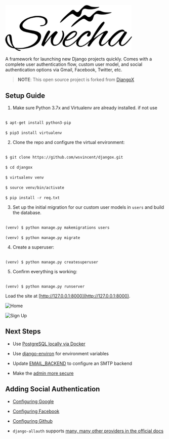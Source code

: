 
<img  width="400"  src="logo.png"  alt="DjangoX logo">

  

A framework for launching new Django projects quickly. Comes with a complete user authentication flow, custom user model, and social authentication options via Gmail, Facebook, Twitter, etc.

  

>  **NOTE**: This open source project is forked from [DjangoX](https://github.com/wsvincent/djangox)

  

## Setup Guide

  

1. Make sure Python 3.7x and Virtualenv are already installed. if not use

```

$ apt-get install python3-pip

$ pip3 install virtualenv

```

  

2. Clone the repo and configure the virtual environment:

  

```

$ git clone https://github.com/wsvincent/djangox.git

$ cd djangox

$ virtualenv venv

$ source venv/bin/activate

$ pip install -r req.txt

```

  

3. Set up the initial migration for our custom user models in `users` and build the database.

  

```

(venv) $ python manage.py makemigrations users

(venv) $ python manage.py migrate

```

  

4. Create a superuser:

  

```

(venv) $ python manage.py createsuperuser

```

  

5. Confirm everything is working:

  

```

(venv) $ python manage.py runserver

```

  

Load the site at [http://127.0.0.1:8000](http://127.0.0.1:8000).

  

![Home](static/images/home_2.2.png)

  

![Sign Up](static/images/signup_2.2.png)

  
  
  

## Next Steps

  

- Use [PostgreSQL locally via Docker](https://wsvincent.com/django-docker-postgresql/)

- Use [django-environ](https://github.com/joke2k/django-environ) for environment variables

- Update [EMAIL_BACKEND](https://docs.djangoproject.com/en/2.0/topics/email/#module-django.core.mail) to configure an SMTP backend

- Make the [admin more secure](https://opensource.com/article/18/1/10-tips-making-django-admin-more-secure)

  
  
  

## Adding Social Authentication

  

- [Configuring Google](https://wsvincent.com/django-allauth-tutorial-custom-user-model/#google-credentials)

- [Configuring Facebook](http://www.sarahhagstrom.com/2013/09/the-missing-django-allauth-tutorial/#Create_and_configure_a_Facebook_app)

- [Configuring Github](https://wsvincent.com/django-allauth-tutorial/)

- `django-allauth` supports [many, many other providers in the official docs](https://django-allauth.readthedocs.io/en/latest/providers.html)
